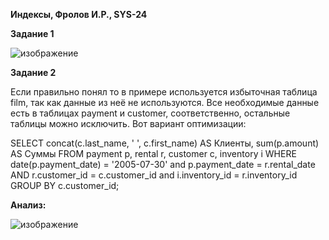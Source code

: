 **Индексы, Фролов И.Р., SYS-24**

**Задание 1**

![изображение](https://github.com/beast86m/db12_5/assets/47268167/615d9bc2-ee6e-4d18-8f39-27d67e7361b0)


**Задание 2**

Если правильно понял то в примере используется избыточная таблица film, так как данные из неё не используются. Все необходимые данные есть в таблицах payment и customer, соответственно, остальные таблицы можно исключить. Вот вариант оптимизации:

SELECT  concat(c.last_name, ' ', c.first_name) AS Клиенты, sum(p.amount) AS Суммы
FROM payment p, rental r, customer c, inventory i
WHERE date(p.payment_date) = '2005-07-30' and p.payment_date = r.rental_date AND r.customer_id = c.customer_id and i.inventory_id = r.inventory_id
GROUP BY c.customer_id;

**Анализ:**

![изображение](https://github.com/beast86m/db12_5/assets/47268167/38364583-6648-4f82-85c6-fcd68f2712f7)




